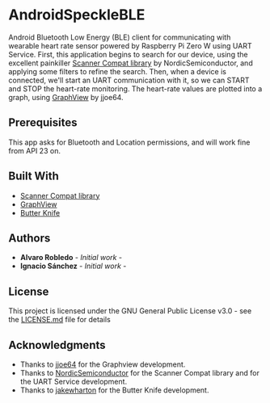 # AndroidSpeckleBLE
Android Bluetooth Low Energy (BLE) client for communicating with wearable heart rate sensor powered by Raspberry Pi Zero W using UART Service. First, this application begins to search for our device, using the excellent painkiller [Scanner Compat library](https://github.com/NordicSemiconductor/Android-Scanner-Compat-Library/) by NordicSemiconductor, and applying some filters to refine the search. Then, when a device is connected, we'll start an UART communication with it, so we can START and STOP the heart-rate monitoring. The heart-rate values are plotted into a graph, using [GraphView](hhttps://github.com/jjoe64/GraphView/) by jjoe64.

## Prerequisites

This app asks for Bluetooth and Location permissions, and will work fine from API 23 on.


## Built With

* [Scanner Compat library](https://github.com/NordicSemiconductor/Android-Scanner-Compat-Library/)
* [GraphView](hhttps://github.com/jjoe64/GraphView/)
* [Butter Knife](http://jakewharton.github.io/butterknife/)

## Authors

* **Alvaro Robledo** - *Initial work* - 
* **Ignacio Sánchez** - *Initial work* -

## License

This project is licensed under the GNU General Public License v3.0 - see the [LICENSE.md](LICENSE.md) file for details

## Acknowledgments

* Thanks to [jjoe64](https://github.com/jjoe64/) for the Graphview development.
* Thanks to [NordicSemiconductor](https://github.com/NordicSemiconductor/) for the Scanner Compat library and for the UART Service development.
* Thanks to [jakewharton](http://jakewharton.github.io/butterknife/) for the Butter Knife development.

